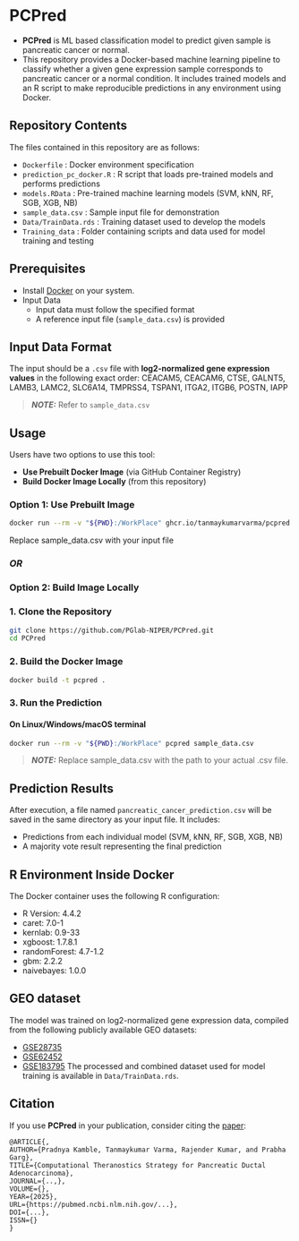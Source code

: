 # PCPred

- **PCPred** is ML based classification model to predict given sample is pancreatic cancer or normal. 
- This repository provides a Docker-based machine learning pipeline to classify whether a given gene expression sample corresponds to pancreatic cancer or a normal condition. It includes trained models and an R script to make reproducible predictions in any environment using Docker.

## Repository Contents

The files contained in this repository are as follows:

- `Dockerfile` : Docker environment specification  
- `prediction_pc_docker.R` : R script that loads pre-trained models and performs predictions  
- `models.RData` : Pre-trained machine learning models (SVM, kNN, RF, SGB, XGB, NB)  
- `sample_data.csv` : Sample input file for demonstration  
- `Data/TrainData.rds` : Training dataset used to develop the models  
- `Training_data` : Folder containing scripts and data used for model training and testing 

## Prerequisites

- Install [Docker](https://www.docker.com/) on your system.
- Input Data
	- Input data must follow the specified format  
    - A reference input file (`sample_data.csv`) is provided

## Input Data Format

The input should be a `.csv` file with **log2-normalized gene expression values** in the following exact order:
CEACAM5, CEACAM6,	CTSE,	GALNT5,	LAMB3,	LAMC2,	SLC6A14,	TMPRSS4,	TSPAN1,	ITGA2,	ITGB6,	POSTN,	IAPP
> **_NOTE:_** Refer to `sample_data.csv`


## Usage

Users have two options to use this tool:

- **Use Prebuilt Docker Image** (via GitHub Container Registry)  
- **Build Docker Image Locally** (from this repository)


### Option 1: Use Prebuilt Image
```bash
docker run --rm -v "${PWD}:/WorkPlace" ghcr.io/tanmaykumarvarma/pcpred:latest sample_data.csv
```
Replace sample_data.csv with your input file

### ***OR***

### Option 2: Build Image Locally
### 1. Clone the Repository
```bash
git clone https://github.com/PGlab-NIPER/PCPred.git
cd PCPred
```
### 2. Build the Docker Image
```bash
docker build -t pcpred .
```
### 3. Run the Prediction
#### On Linux/Windows/macOS terminal
```bash
docker run --rm -v "${PWD}:/WorkPlace" pcpred sample_data.csv

```
> **_NOTE:_**  Replace sample_data.csv with the path to your actual .csv file.

## Prediction Results
After execution, a file named ``pancreatic_cancer_prediction.csv`` will be saved in the same directory as your input file. It includes:
* Predictions from each individual model (SVM, kNN, RF, SGB, XGB, NB)
* A majority vote result representing the final prediction


## R Environment Inside Docker
The Docker container uses the following R configuration:
* R Version: 4.4.2
* caret: 7.0-1
* kernlab: 0.9-33
* xgboost: 1.7.8.1
* randomForest: 4.7-1.2
* gbm: 2.2.2
* naivebayes: 1.0.0

## GEO dataset 
The model was trained on log2-normalized gene expression data, compiled from the following publicly available GEO datasets:
* [GSE28735](https://www.ncbi.nlm.nih.gov/geo/query/acc.cgi?acc=GSE28735)
* [GSE62452](https://www.ncbi.nlm.nih.gov/geo/query/acc.cgi?acc=GSE62452)
* [GSE183795](https://www.ncbi.nlm.nih.gov/geo/query/acc.cgi?acc=GSE183795)
The processed and combined dataset used for model training is available in ``Data/TrainData.rds``.

## Citation
If you use  **PCPred** in your publication, consider citing the [paper]([https://pubmed.ncbi.nlm.nih.gov/.../]):
```
@ARTICLE{,
AUTHOR={Pradnya Kamble, Tanmaykumar Varma, Rajender Kumar, and Prabha Garg},   
TITLE={Computational Theranostics Strategy for Pancreatic Ductal Adenocarcinoma},      
JOURNAL={..,},      
VOLUME={},           
YEAR={2025},     
URL={https://pubmed.ncbi.nlm.nih.gov/...},       
DOI={...},      	
ISSN={}
}
```
